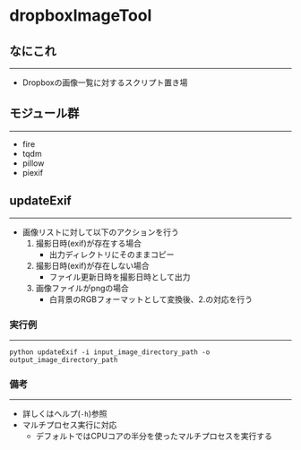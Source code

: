 # dropboxImageTool

## なにこれ
---
- Dropboxの画像一覧に対するスクリプト置き場

## モジュール群
---
- fire
- tqdm
- pillow
- piexif

## updateExif
---
- 画像リストに対して以下のアクションを行う
    1. 撮影日時(exif)が存在する場合
        - 出力ディレクトリにそのままコピー
    1. 撮影日時(exif)が存在しない場合
        - ファイル更新日時を撮影日時として出力
    1. 画像ファイルがpngの場合
        - 白背景のRGBフォーマットとして変換後、2.の対応を行う

### 実行例
---
`python updateExif -i input_image_directory_path -o output_image_directory_path`

### 備考
---
- 詳しくはヘルプ(`-h`)参照
- マルチプロセス実行に対応
    - デフォルトではCPUコアの半分を使ったマルチプロセスを実行する

